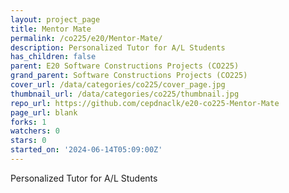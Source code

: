 ```yaml
---
layout: project_page
title: Mentor Mate
permalink: /co225/e20/Mentor-Mate/
description: Personalized Tutor for A/L Students
has_children: false
parent: E20 Software Constructions Projects (CO225)
grand_parent: Software Constructions Projects (CO225)
cover_url: /data/categories/co225/cover_page.jpg
thumbnail_url: /data/categories/co225/thumbnail.jpg
repo_url: https://github.com/cepdnaclk/e20-co225-Mentor-Mate
page_url: blank
forks: 1
watchers: 0
stars: 0
started_on: '2024-06-14T05:09:00Z'
---
```


Personalized Tutor for A/L Students